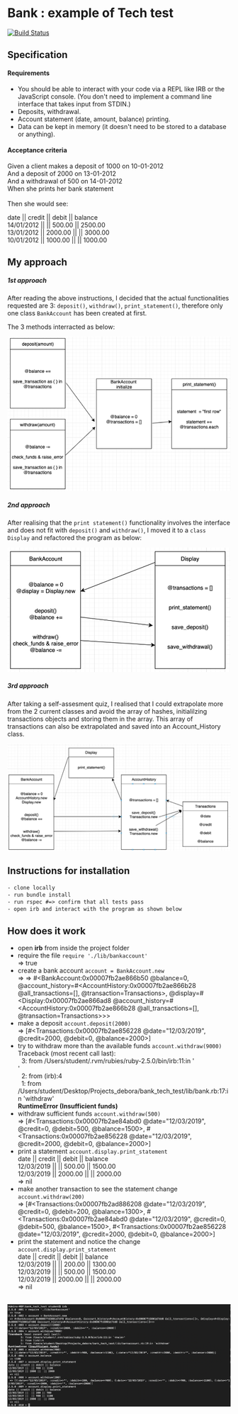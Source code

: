 # Bank : example of Tech test
[![Build Status](https://travis-ci.com/Debora38/Bank-tech-test.svg?branch=master)](https://travis-ci.com/Debora38/Bank-tech-test)
## Specification

#### Requirements
- You should be able to interact with your code via a REPL like IRB or the JavaScript console. (You don't need to implement a command line interface that takes input from STDIN.)
- Deposits, withdrawal.
- Account statement (date, amount, balance) printing.
- Data can be kept in memory (it doesn't need to be stored to a database or anything).

#### Acceptance criteria
Given a client makes a deposit of 1000 on 10-01-2012<br>
And a deposit of 2000 on 13-01-2012<br>
And a withdrawal of 500 on 14-01-2012<br>
When she prints her bank statement<br>
<br>
Then she would see:<br>

date || credit || debit || balance<br>
14/01/2012 || || 500.00 || 2500.00<br>
13/01/2012 || 2000.00 || || 3000.00<br>
10/01/2012 || 1000.00 || || 1000.00<br>

## My approach

##### 1st approach
After reading the above instructions, I decided that the actual functionalities requested are 3: `deposit()`, `withdraw()`, `print_statement()`, therefore only one class `BankAccount` has been created at first.

The 3 methods interracted as below:

<img src="https://github.com/Debora38/Bank-tech-test/blob/master/docs/Bank_model.png?raw=true">

##### 2nd approach
After realising that the `print statement()` functionality involves the interface and does not fit with `deposit()` and `withdraw()`, I moved it to a `class Display` and refactored the program as below:

<img src="https://github.com/Debora38/Bank-tech-test/blob/master/docs/bank%20model%20refactored.png?raw=true">

##### 3rd approach
After taking a self-assesment quiz, I realised that I could extrapolate more from the 2 current classes and avoid the array of hashes, initialilzing transactions objects and storing them in the array. This array of transactions can also be extrapolated and saved into an Account_History class.

<img src="https://github.com/Debora38/Bank-tech-test/blob/master/docs/Bank%20refactored%204%20classes(3).png?raw=true">

## Instructions for installation

```
- clone locally
- run bundle install
- run rspec #=> confirm that all tests pass
- open irb and interact with the program as shown below
```

## How does it work

- open **irb** from inside the project folder
- require the file `require './lib/bankaccount'`<br>
=> true
- create a bank account `account = BankAccount.new`<br>
=> => #<BankAccount:0x00007fb2ae866b50 @balance=0, @account_history=#<AccountHistory:0x00007fb2ae866b28 @all_transactions=[], @transaction=Transactions>, @display=#<Display:0x00007fb2ae866ad8 @account_history=#<AccountHistory:0x00007fb2ae866b28 @all_transactions=[], @transaction=Transactions>>>
- make a deposit `account.deposit(2000)`<br>
=> [#<Transactions:0x00007fb2ae856228 @date="12/03/2019", @credit=2000, @debit=0, @balance=2000>] 
- try to withdraw more than the available funds `account.withdraw(9000)`<br>
Traceback (most recent call last):<br>
        &nbsp; 3: from /Users/student/.rvm/rubies/ruby-2.5.0/bin/irb:11:in '<main>'<br>
        &nbsp; 2: from (irb):4<br>
        &nbsp;  1: from /Users/student/Desktop/Projects_debora/bank_tech_test/lib/bank.rb:17:in 'withdraw'<br>
**RuntimeError (Insufficient funds)**<br>
- withdraw sufficient funds `account.withdraw(500)`<br>
 => [#<Transactions:0x00007fb2ae84abd0 @date="12/03/2019", @credit=0, @debit=500, @balance=1500>, #<Transactions:0x00007fb2ae856228 @date="12/03/2019", @credit=2000, @debit=0, @balance=2000>] 
- print a statement `account.display.print_statement`<br>
 date || credit || debit || balance<br>
12/03/2019 ||  || 500.00 || 1500.00<br>
12/03/2019 || 2000.00 ||  || 2000.00<br>
 => nil<br>
- make another transaction to see the statement change `account.withdraw(200)`<br>
 => [#<Transactions:0x00007fb2ad886208 @date="12/03/2019", @credit=0, @debit=200, @balance=1300>, #<Transactions:0x00007fb2ae84abd0 @date="12/03/2019", @credit=0, @debit=500, @balance=1500>, #<Transactions:0x00007fb2ae856228 @date="12/03/2019", @credit=2000, @debit=0, @balance=2000>] 
- print the statement and notice the change `account.display.print_statement`<br>
date || credit || debit || balance<br>
12/03/2019 ||  || 200.00 || 1300.00<br>
12/03/2019 ||  || 500.00 || 1500.00<br>
12/03/2019 || 2000.00 ||  || 2000.00<br>
 => nil<br>
<br>
<img src="https://github.com/Debora38/Bank-tech-test/blob/master/docs/Bank%20program%203.png?raw=true">
